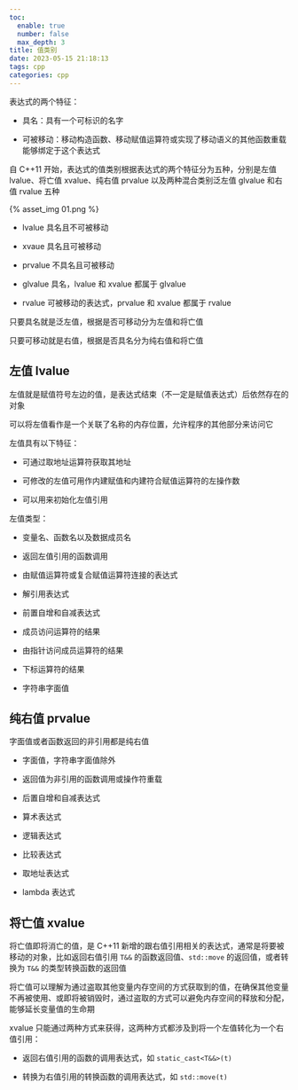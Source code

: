 ```yaml
---
toc:
  enable: true
  number: false
  max_depth: 3
title: 值类别
date: 2023-05-15 21:18:13
tags: cpp
categories: cpp
---
```


表达式的两个特征：

- 具名：具有一个可标识的名字

- 可被移动：移动构造函数、移动赋值运算符或实现了移动语义的其他函数重载能够绑定于这个表达式

自 C++11 开始，表达式的值类别根据表达式的两个特征分为五种，分别是左值 lvalue、将亡值 xvalue、纯右值 prvalue 以及两种混合类别泛左值 glvalue 和右值 rvalue 五种

{% asset_img 01.png %}

- lvalue 具名且不可被移动

- xvaue 具名且可被移动

- prvalue 不具名且可被移动

- glvalue 具名，lvalue 和 xvalue 都属于 glvalue

- rvalue 可被移动的表达式，prvalue 和 xvalue 都属于 rvalue

只要具名就是泛左值，根据是否可移动分为左值和将亡值

只要可移动就是右值，根据是否具名分为纯右值和将亡值

## 左值 lvalue

左值就是赋值符号左边的值，是表达式结束（不一定是赋值表达式）后依然存在的对象

可以将左值看作是一个关联了名称的内存位置，允许程序的其他部分来访问它

左值具有以下特征：

- 可通过取地址运算符获取其地址

- 可修改的左值可用作内建赋值和内建符合赋值运算符的左操作数

- 可以用来初始化左值引用

左值类型：

- 变量名、函数名以及数据成员名

- 返回左值引用的函数调用

- 由赋值运算符或复合赋值运算符连接的表达式

- 解引用表达式

- 前置自增和自减表达式

- 成员访问运算符的结果

- 由指针访问成员运算符的结果

- 下标运算符的结果

- 字符串字面值

## 纯右值 prvalue

字面值或者函数返回的非引用都是纯右值

- 字面值，字符串字面值除外

- 返回值为非引用的函数调用或操作符重载

- 后置自增和自减表达式

- 算术表达式

- 逻辑表达式

- 比较表达式

- 取地址表达式

- lambda 表达式

## 将亡值 xvalue

将亡值即将消亡的值，是 C++11 新增的跟右值引用相关的表达式，通常是将要被移动的对象，比如返回右值引用 `T&&` 的函数返回值、`std::move` 的返回值，或者转换为 `T&&` 的类型转换函数的返回值

将亡值可以理解为通过盗取其他变量内存空间的方式获取到的值，在确保其他变量不再被使用、或即将被销毁时，通过盗取的方式可以避免内存空间的释放和分配，能够延长变量值的生命期

xvalue 只能通过两种方式来获得，这两种方式都涉及到将一个左值转化为一个右值引用：

- 返回右值引用的函数的调用表达式，如 `static_cast<T&&>(t)`

- 转换为右值引用的转换函数的调用表达式，如 `std::move(t)`